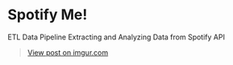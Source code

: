 # Spotify Me!
ETL Data Pipeline Extracting and Analyzing Data from Spotify API
<blockquote class="imgur-embed-pub" lang="en" data-id="SKedodi"><a href="https://imgur.com/SKedodi">View post on imgur.com</a></blockquote><script async src="//s.imgur.com/min/embed.js" charset="utf-8"></script>
